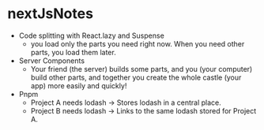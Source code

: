 # nextJsNotes
* Code splitting with React.lazy and Suspense
  - you load only the parts you need right now. When you need other parts, you load them later.
* Server Components
   - Your friend (the server) builds some parts, and you (your computer) build other parts, and together you create the whole castle (your app) more easily and quickly!
* Pnpm
   - Project A needs lodash -> Stores lodash in a central place.
   - Project B needs lodash -> Links to the same lodash stored for Project A.
